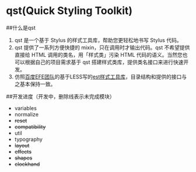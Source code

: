 # qst(Quick Styling Toolkit)

##什么是qst
1. qst 是一个基于 Stylus 的样式工具库，帮助您更轻松地书写 Stylus 代码。
2. qst 提供了一系列方便快捷的 mixin，只在调用时才输出代码。qst 不希望提供直接给 HTML 调用的类名，用「样式类」污染 HTML 代码的语义。当然您也可以根据自己的项目需求基于 qst 搭建样式类库，提供类名接口来进行快速开发。
3. 仿照[百度EFE团队](http://efe.baidu.com/)的基于LESS写的[est样式工具库](http://ecomfe.github.io/est/)，目录结构和提供的接口与之基本保持一致。

##开发进度（开发中，删除线表示未完成模块）
* variables
* normalize
* ~~reset~~
* ~~compatibility~~
* util
* typography
* ~~layout~~
* ~~effects~~
* ~~shapes~~
* ~~clockhand~~
